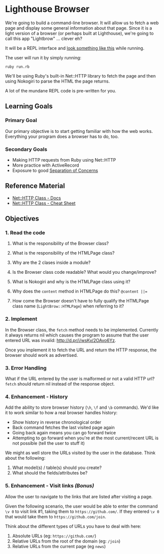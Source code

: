 Lighthouse Browser
============

We're going to build a command-line browser. It will allow us to fetch a web page and display some general information about that page. Since it is a light version of a browser (or perhaps built at Lighthouse), we're going to call this app "Lightbrow" ... clever eh?

It will be a REPL interface and [look something like this](http://d.pr/i/eyzh/3Dt5eu0n) while running.

The user will run it by simply running:

    ruby run.rb

We'll be using Ruby's built-in Net::HTTP library to fetch the page and then using Nokogiri to parse the HTML the page returns.

A lot of the mundane REPL code is pre-written for you.

## Learning Goals

### Primary Goal

Our primary objective is to start getting familiar with how the web works. Everything your program does a browser has to do, too.

### Secondary Goals

* Making HTTP requests from Ruby using Net::HTTP
* More practice with ActiveRecord
* Exposure to good [Separation of Concerns](http://en.wikipedia.org/wiki/Separation_of_concerns)

## Reference Material

* [Net::HTTP Class - Docs](http://devdocs.io/ruby/net/http)
* [Net::HTTP Class - Cheat Sheet](http://www.rubyinside.com/nethttp-cheat-sheet-2940.html)

## Objectives

### 1. Read the code

1. What is the responsibility of the Browser class?

2. What is the responsibility of the HTMLPage class?

3. Why are the 2 clases inside a module?

4. Is the Browser class code readable? What would you change/improve?

5. What is Nokogiri and why is the HTMLPage class using it?

6. Why does the `content` method in HTMLPage do this? `@content ||=`

7. How come the Browser doesn't have to fully qualify the HTMLPage class name (`LightBrow::HTMLPage`) when referring to it?

### 2. Implement

In the Browser class, the `fetch` method needs to be implemented. Currently it always returns nil which causes the program to assume that the user entered URL was invalid: <http://d.pr/i/wsKv/2OAvo6Yz>.

Once you implement it to fetch the URL and return the HTTP response, the browser should work as advertised.

### 3. Error Handling

What if the URL entered by the user is malformed or not a valid HTTP url? `fetch` should return nil instead of the response object.

### 4. Enhancement - History

Add the ability to store browser history (`\h`, `\f` and `\b` commands). We'd like it to work similar to how a real browser handles history:
* Show history in reverse chronological order
* Back command fetches the last visited page again
* Going back again means you can go forward twice
* Attempting to go forward when you're at the most current/recent URL is not possible (tell the user to stuff it)

We might as well store the URLs visited by the user in the database. Think about the following:

1. What model(s) / table(s) should you create?
2. What should the fields/attributes be?

### 5. Enhancement - Visit links _(Bonus)_

Allow the user to navigate to the links that are listed after visiting a page.

Given the following scenario, the user would be able to enter the command `\v 0` to visit link #1, taking them to `https://github.com/`. If they entered `\v 0` that would take them to `https://github.com/join`.

Think about the different types of URLs you have to deal with here:
1. Absolute URLs (eg: `https://github.com/`)
2. Relative URLs from the root of the domain (eg: `/join`)
3. Relative URLs from the current page (eg `news`)
